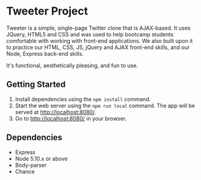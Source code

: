 # Tweeter Project

Tweeter is a simple, single-page Twitter clone that is AJAX-based. It uses JQuery, HTML5 and CSS and was used to help bootcamp students comfortable with working with front-end applications. We also built upon it to practice our HTML, CSS, JS, jQuery and AJAX front-end skills, and our Node, Express back-end skills.

It's functional, aesthetically pleasing, and fun to use.

## Getting Started

1. Install dependencies using the `npm install` command.
2. Start the web server using the `npm run local` command. The app will be served at <http://localhost:8080/>.
3. Go to <http://localhost:8080/> in your browser.

## Dependencies

- Express
- Node 5.10.x or above
- Body-parser
- Chance
